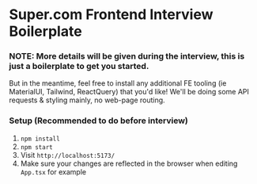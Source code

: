 # Super.com Frontend Interview Boilerplate

### NOTE: More details will be given during the interview, this is just a boilerplate to get you started.
But in the meantime, feel free to install any additional FE tooling (ie MaterialUI, Tailwind, ReactQuery) that you'd like! We'll be doing some API requests & styling mainly, no web-page routing.

### Setup (Recommended to do before interview)

1. `npm install`
2. `npm start`
3. Visit `http://localhost:5173/`
4. Make sure your changes are reflected in the browser when editing `App.tsx` for example